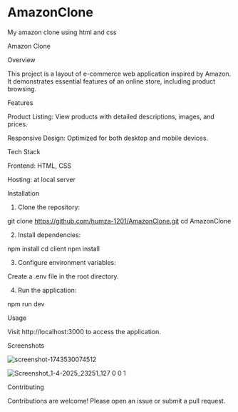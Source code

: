 # AmazonClone
 My amazon clone using html and css

Amazon Clone

Overview

This project is a layout of e-commerce web application inspired by Amazon. It demonstrates essential features of an online store, including product browsing.

Features

Product Listing: View products with detailed descriptions, images, and prices.

Responsive Design: Optimized for both desktop and mobile devices.


Tech Stack

Frontend: HTML, CSS

Hosting: at local server

Installation

1. Clone the repository:

git clone https://github.com/humza-1201/AmazonClone.git
cd AmazonClone


2. Install dependencies:

npm install
cd client
npm install


3. Configure environment variables:

Create a .env file in the root directory.

4. Run the application:

npm run dev


Usage

Visit http://localhost:3000 to access the application.


Screenshots

![screenshot-1743530074512](https://github.com/user-attachments/assets/8a4986cd-01b7-438d-b886-e63e662fe6eb)

![Screenshot_1-4-2025_23251_127 0 0 1](https://github.com/user-attachments/assets/1f7bc604-4a42-44e6-b4be-b42af04b1f1c)



Contributing

Contributions are welcome! Please open an issue or submit a pull request.

